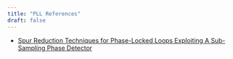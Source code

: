 ```yaml
---
title: "PLL References"
draft: false
---
```


 - [Spur Reduction Techniques for Phase-Locked Loops Exploiting A Sub-Sampling Phase Detector](https://core.ac.uk/download/pdf/11478458.pdf)
